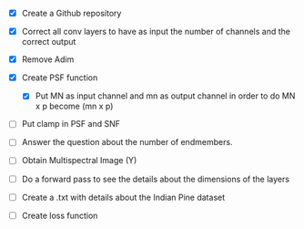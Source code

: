 - [x] Create a Github repository 
- [x] Correct all conv layers to have as input the number of channels and the correct output
- [x] Remove Adim  
- [x] Create PSF function 
  - [x] Put MN as input channel and mn as output channel in order to do MN x p become (mn x p)
- [ ] Put clamp in PSF and SNF 
- [ ] Answer the question about the number of endmembers. 
- [ ] Obtain Multispectral Image (Y)
- [ ] Do a forward pass to see the details about the dimensions of the layers
- [ ] Create a .txt with details about the Indian Pine dataset 
- [ ] Create loss function

